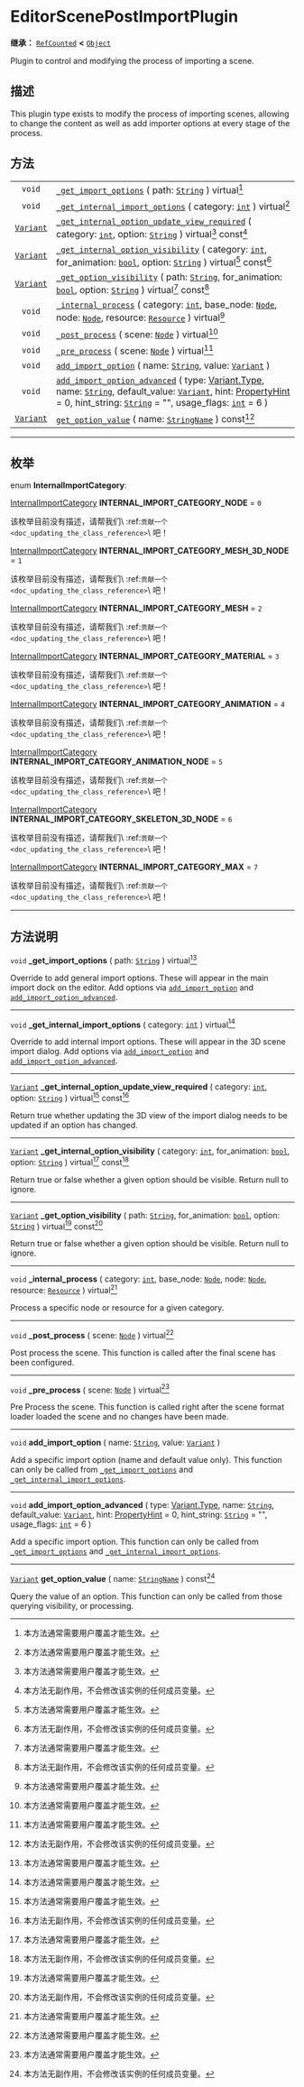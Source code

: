 <!-- ⚠ 请勿编辑本文件 ⚠ -->
<!-- 本文档使用脚本从 WeDot 引擎源码仓库生成。 -->
<!-- 生成脚本：https://github.com/WeDot-Engine/WeDot/tree/master/doc/tools/make_md.py； -->
<!-- 原文件：https://github.com/WeDot-Engine/WeDot/tree/master/doc/classes/EditorScenePostImportPlugin.xml。 -->

<div id="_class_editorscenepostimportplugin"></div>

# EditorScenePostImportPlugin

**继承：** [`RefCounted`](class_refcounted.md) **<** [`Object`](class_object.md)

Plugin to control and modifying the process of importing a scene.

## 描述

This plugin type exists to modify the process of importing scenes, allowing to change the content as well as add importer options at every stage of the process.

## 方法

|||
|:-:|:--|
| `void`                        | [`_get_import_options`](class_editorscenepostimportplugin.md#class_editorscenepostimportplugin_private_method__get_import_options) ( path: [`String`](class_string.md) ) virtual[^virtual]                                                                                                                                                                                                                                            |
| `void`                        | [`_get_internal_import_options`](class_editorscenepostimportplugin.md#class_editorscenepostimportplugin_private_method__get_internal_import_options) ( category: [`int`](class_int.md) ) virtual[^virtual]                                                                                                                                                                                                                            |
| [`Variant`](class_variant.md) | [`_get_internal_option_update_view_required`](class_editorscenepostimportplugin.md#class_editorscenepostimportplugin_private_method__get_internal_option_update_view_required) ( category: [`int`](class_int.md), option: [`String`](class_string.md) ) virtual[^virtual] const[^const]                                                                                                                                               |
| [`Variant`](class_variant.md) | [`_get_internal_option_visibility`](class_editorscenepostimportplugin.md#class_editorscenepostimportplugin_private_method__get_internal_option_visibility) ( category: [`int`](class_int.md), for_animation: [`bool`](class_bool.md), option: [`String`](class_string.md) ) virtual[^virtual] const[^const]                                                                                                                           |
| [`Variant`](class_variant.md) | [`_get_option_visibility`](class_editorscenepostimportplugin.md#class_editorscenepostimportplugin_private_method__get_option_visibility) ( path: [`String`](class_string.md), for_animation: [`bool`](class_bool.md), option: [`String`](class_string.md) ) virtual[^virtual] const[^const]                                                                                                                                           |
| `void`                        | [`_internal_process`](class_editorscenepostimportplugin.md#class_editorscenepostimportplugin_private_method__internal_process) ( category: [`int`](class_int.md), base_node: [`Node`](class_node.md), node: [`Node`](class_node.md), resource: [`Resource`](class_resource.md) ) virtual[^virtual]                                                                                                                                    |
| `void`                        | [`_post_process`](class_editorscenepostimportplugin.md#class_editorscenepostimportplugin_private_method__post_process) ( scene: [`Node`](class_node.md) ) virtual[^virtual]                                                                                                                                                                                                                                                           |
| `void`                        | [`_pre_process`](class_editorscenepostimportplugin.md#class_editorscenepostimportplugin_private_method__pre_process) ( scene: [`Node`](class_node.md) ) virtual[^virtual]                                                                                                                                                                                                                                                             |
| `void`                        | [`add_import_option`](class_editorscenepostimportplugin.md#class_editorscenepostimportplugin_method_add_import_option) ( name: [`String`](class_string.md), value: [`Variant`](class_variant.md) )                                                                                                                                                                                                                                    |
| `void`                        | [`add_import_option_advanced`](class_editorscenepostimportplugin.md#class_editorscenepostimportplugin_method_add_import_option_advanced) ( type: [Variant.Type](#enum_@globalscope_variant.type), name: [`String`](class_string.md), default_value: [`Variant`](class_variant.md), hint: [PropertyHint](#enum_@globalscope_propertyhint) = 0, hint_string: [`String`](class_string.md) = "", usage_flags: [`int`](class_int.md) = 6 ) |
| [`Variant`](class_variant.md) | [`get_option_value`](class_editorscenepostimportplugin.md#class_editorscenepostimportplugin_method_get_option_value) ( name: [`StringName`](class_stringname.md) ) const[^const]                                                                                                                                                                                                                                                      |

<!-- rst-class:: classref-section-separator -->

---

## 枚举

<div id="_class_enum_editorscenepostimportplugin_internalimportcategory"></div>

enum **InternalImportCategory**: <div id="enum_editorscenepostimportplugin_internalimportcategory"></div>

<div id="_class_editorscenepostimportplugin_constant_internal_import_category_node"></div>

[InternalImportCategory](#enum_editorscenepostimportplugin_internalimportcategory) **INTERNAL_IMPORT_CATEGORY_NODE** = ``0``

该枚举目前没有描述，请帮我们\ :ref:`贡献一个 <doc_updating_the_class_reference>`\ 吧！



<div id="_class_editorscenepostimportplugin_constant_internal_import_category_mesh_3d_node"></div>

[InternalImportCategory](#enum_editorscenepostimportplugin_internalimportcategory) **INTERNAL_IMPORT_CATEGORY_MESH_3D_NODE** = ``1``

该枚举目前没有描述，请帮我们\ :ref:`贡献一个 <doc_updating_the_class_reference>`\ 吧！



<div id="_class_editorscenepostimportplugin_constant_internal_import_category_mesh"></div>

[InternalImportCategory](#enum_editorscenepostimportplugin_internalimportcategory) **INTERNAL_IMPORT_CATEGORY_MESH** = ``2``

该枚举目前没有描述，请帮我们\ :ref:`贡献一个 <doc_updating_the_class_reference>`\ 吧！



<div id="_class_editorscenepostimportplugin_constant_internal_import_category_material"></div>

[InternalImportCategory](#enum_editorscenepostimportplugin_internalimportcategory) **INTERNAL_IMPORT_CATEGORY_MATERIAL** = ``3``

该枚举目前没有描述，请帮我们\ :ref:`贡献一个 <doc_updating_the_class_reference>`\ 吧！



<div id="_class_editorscenepostimportplugin_constant_internal_import_category_animation"></div>

[InternalImportCategory](#enum_editorscenepostimportplugin_internalimportcategory) **INTERNAL_IMPORT_CATEGORY_ANIMATION** = ``4``

该枚举目前没有描述，请帮我们\ :ref:`贡献一个 <doc_updating_the_class_reference>`\ 吧！



<div id="_class_editorscenepostimportplugin_constant_internal_import_category_animation_node"></div>

[InternalImportCategory](#enum_editorscenepostimportplugin_internalimportcategory) **INTERNAL_IMPORT_CATEGORY_ANIMATION_NODE** = ``5``

该枚举目前没有描述，请帮我们\ :ref:`贡献一个 <doc_updating_the_class_reference>`\ 吧！



<div id="_class_editorscenepostimportplugin_constant_internal_import_category_skeleton_3d_node"></div>

[InternalImportCategory](#enum_editorscenepostimportplugin_internalimportcategory) **INTERNAL_IMPORT_CATEGORY_SKELETON_3D_NODE** = ``6``

该枚举目前没有描述，请帮我们\ :ref:`贡献一个 <doc_updating_the_class_reference>`\ 吧！



<div id="_class_editorscenepostimportplugin_constant_internal_import_category_max"></div>

[InternalImportCategory](#enum_editorscenepostimportplugin_internalimportcategory) **INTERNAL_IMPORT_CATEGORY_MAX** = ``7``

该枚举目前没有描述，请帮我们\ :ref:`贡献一个 <doc_updating_the_class_reference>`\ 吧！



<!-- rst-class:: classref-section-separator -->

---

## 方法说明

<div id="_class_editorscenepostimportplugin_private_method__get_import_options"></div>

`void` **_get_import_options** ( path: [`String`](class_string.md) ) virtual[^virtual]<div id="class_editorscenepostimportplugin_private_method__get_import_options"></div>

Override to add general import options. These will appear in the main import dock on the editor. Add options via [`add_import_option`](class_editorscenepostimportplugin.md#class_editorscenepostimportplugin_method_add_import_option) and [`add_import_option_advanced`](class_editorscenepostimportplugin.md#class_editorscenepostimportplugin_method_add_import_option_advanced).

<!-- rst-class:: classref-item-separator -->

---

<div id="_class_editorscenepostimportplugin_private_method__get_internal_import_options"></div>

`void` **_get_internal_import_options** ( category: [`int`](class_int.md) ) virtual[^virtual]<div id="class_editorscenepostimportplugin_private_method__get_internal_import_options"></div>

Override to add internal import options. These will appear in the 3D scene import dialog. Add options via [`add_import_option`](class_editorscenepostimportplugin.md#class_editorscenepostimportplugin_method_add_import_option) and [`add_import_option_advanced`](class_editorscenepostimportplugin.md#class_editorscenepostimportplugin_method_add_import_option_advanced).

<!-- rst-class:: classref-item-separator -->

---

<div id="_class_editorscenepostimportplugin_private_method__get_internal_option_update_view_required"></div>

[`Variant`](class_variant.md) **_get_internal_option_update_view_required** ( category: [`int`](class_int.md), option: [`String`](class_string.md) ) virtual[^virtual] const[^const]<div id="class_editorscenepostimportplugin_private_method__get_internal_option_update_view_required"></div>

Return true whether updating the 3D view of the import dialog needs to be updated if an option has changed.

<!-- rst-class:: classref-item-separator -->

---

<div id="_class_editorscenepostimportplugin_private_method__get_internal_option_visibility"></div>

[`Variant`](class_variant.md) **_get_internal_option_visibility** ( category: [`int`](class_int.md), for_animation: [`bool`](class_bool.md), option: [`String`](class_string.md) ) virtual[^virtual] const[^const]<div id="class_editorscenepostimportplugin_private_method__get_internal_option_visibility"></div>

Return true or false whether a given option should be visible. Return null to ignore.

<!-- rst-class:: classref-item-separator -->

---

<div id="_class_editorscenepostimportplugin_private_method__get_option_visibility"></div>

[`Variant`](class_variant.md) **_get_option_visibility** ( path: [`String`](class_string.md), for_animation: [`bool`](class_bool.md), option: [`String`](class_string.md) ) virtual[^virtual] const[^const]<div id="class_editorscenepostimportplugin_private_method__get_option_visibility"></div>

Return true or false whether a given option should be visible. Return null to ignore.

<!-- rst-class:: classref-item-separator -->

---

<div id="_class_editorscenepostimportplugin_private_method__internal_process"></div>

`void` **_internal_process** ( category: [`int`](class_int.md), base_node: [`Node`](class_node.md), node: [`Node`](class_node.md), resource: [`Resource`](class_resource.md) ) virtual[^virtual]<div id="class_editorscenepostimportplugin_private_method__internal_process"></div>

Process a specific node or resource for a given category.

<!-- rst-class:: classref-item-separator -->

---

<div id="_class_editorscenepostimportplugin_private_method__post_process"></div>

`void` **_post_process** ( scene: [`Node`](class_node.md) ) virtual[^virtual]<div id="class_editorscenepostimportplugin_private_method__post_process"></div>

Post process the scene. This function is called after the final scene has been configured.

<!-- rst-class:: classref-item-separator -->

---

<div id="_class_editorscenepostimportplugin_private_method__pre_process"></div>

`void` **_pre_process** ( scene: [`Node`](class_node.md) ) virtual[^virtual]<div id="class_editorscenepostimportplugin_private_method__pre_process"></div>

Pre Process the scene. This function is called right after the scene format loader loaded the scene and no changes have been made.

<!-- rst-class:: classref-item-separator -->

---

<div id="_class_editorscenepostimportplugin_method_add_import_option"></div>

`void` **add_import_option** ( name: [`String`](class_string.md), value: [`Variant`](class_variant.md) )<div id="class_editorscenepostimportplugin_method_add_import_option"></div>

Add a specific import option (name and default value only). This function can only be called from [`_get_import_options`](class_editorscenepostimportplugin.md#class_editorscenepostimportplugin_private_method__get_import_options) and [`_get_internal_import_options`](class_editorscenepostimportplugin.md#class_editorscenepostimportplugin_private_method__get_internal_import_options).

<!-- rst-class:: classref-item-separator -->

---

<div id="_class_editorscenepostimportplugin_method_add_import_option_advanced"></div>

`void` **add_import_option_advanced** ( type: [Variant.Type](#enum_@globalscope_variant.type), name: [`String`](class_string.md), default_value: [`Variant`](class_variant.md), hint: [PropertyHint](#enum_@globalscope_propertyhint) = 0, hint_string: [`String`](class_string.md) = "", usage_flags: [`int`](class_int.md) = 6 )<div id="class_editorscenepostimportplugin_method_add_import_option_advanced"></div>

Add a specific import option. This function can only be called from [`_get_import_options`](class_editorscenepostimportplugin.md#class_editorscenepostimportplugin_private_method__get_import_options) and [`_get_internal_import_options`](class_editorscenepostimportplugin.md#class_editorscenepostimportplugin_private_method__get_internal_import_options).

<!-- rst-class:: classref-item-separator -->

---

<div id="_class_editorscenepostimportplugin_method_get_option_value"></div>

[`Variant`](class_variant.md) **get_option_value** ( name: [`StringName`](class_stringname.md) ) const[^const]<div id="class_editorscenepostimportplugin_method_get_option_value"></div>

Query the value of an option. This function can only be called from those querying visibility, or processing.

[^virtual]: 本方法通常需要用户覆盖才能生效。
[^const]: 本方法无副作用，不会修改该实例的任何成员变量。
[^vararg]: 本方法除了能接受在此处描述的参数外，还能够继续接受任意数量的参数。
[^constructor]: 本方法用于构造某个类型。
[^static]: 调用本方法无需实例，可直接使用类名进行调用。
[^operator]: 本方法描述的是使用本类型作为左操作数的有效运算符。
[^bitfield]: 这个值是由下列位标志构成位掩码的整数。
[^void]: 无返回值。
